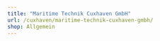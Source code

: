 ```yaml
---
title: "Maritime Technik Cuxhaven GmbH"
url: /cuxhaven/maritime-technik-cuxhaven-gmbh/
shop: Allgemein
---
```


